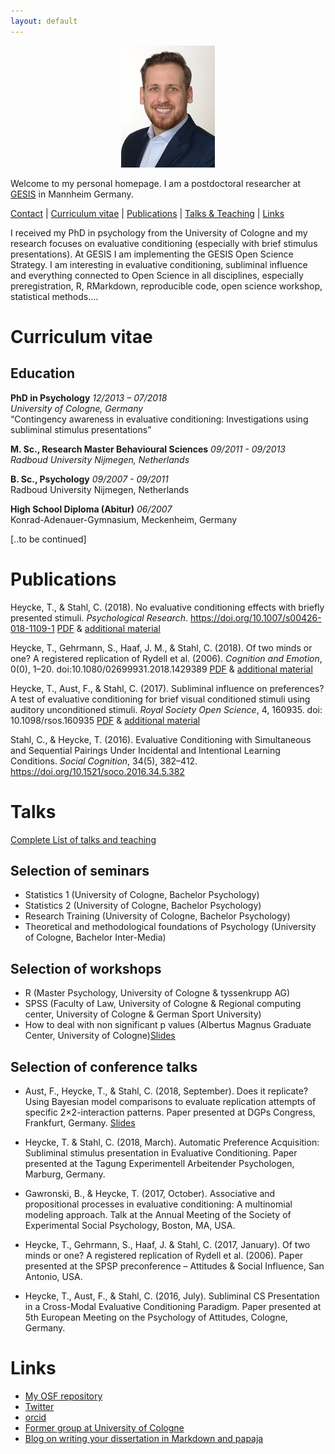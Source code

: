 ```yaml
---
layout: default
---
```


<center>

  <img src="img/TH.jpg">
  
</center>

Welcome to my personal homepage. I am a postdoctoral researcher at [GESIS](https://gesis.org) in Mannheim Germany. 

[Contact](https://www.gesis.org/institut/mitarbeiterverzeichnis/person/?tx_gextstaffdir_staffdirectory%5bemail%5d=Tobias.Heycke@gesis.org&tx_gextstaffdir_staffdirectory%5baction%5d=details&tx_gextstaffdir_staffdirectory%5bcontroller%5d=Index&no_cache=1) |
[Curriculum vitae](#curriculum-vitae) |
[Publications](#publications) |
[Talks & Teaching](#talks) |
[Links](#links)

I received my PhD in psychology from the University of Cologne and my research focuses on evaluative conditioning (especially with brief stimulus presentations). At GESIS I am implementing the GESIS Open Science Strategy. 
I am interesting in evaluative conditioning, subliminal influence and everything connected to Open Science in all disciplines, especially preregistration, R, RMarkdown, reproducible code, open science workshop, statistical methods....

# Curriculum vitae

## Education

**PhD in Psychology** *12/2013 – 07/2018* <br>
*University of Cologne, Germany* <br>
“Contingency awareness in evaluative conditioning: Investigations using subliminal stimulus presentations”

**M. Sc., Research Master Behavioural Sciences** *09/2011 - 09/2013* <br>
*Radboud University Nijmegen, Netherlands*

**B. Sc., Psychology** *09/2007 - 09/2011*<br>
Radboud University Nijmegen, Netherlands

**High School Diploma (Abitur)** *06/2007* <br>	
Konrad-Adenauer-Gymnasium, Meckenheim, Germany


[..to be continued]

<!--
## Professional Experience
methexp
lemon
MPI
## Honors and Grants
- Austin travel
- SPSP travel
- nachwuchs preis
- psychology honours programm
-buergerpreis meckenheim
## Volunteer work
- promovierendenvertreter
- trion
- SPS NIP
- Kirchentag
-->

# Publications

Heycke, T., & Stahl, C. (2018). No evaluative conditioning effects with briefly presented stimuli. *Psychological Research*. https://doi.org/10.1007/s00426-018-1109-1 [PDF](https://psyarxiv.com/ujq4g/) & [additional material](https://osf.io/3dn7e/files/)

Heycke, T., Gehrmann, S., Haaf, J. M., & Stahl, C. (2018). Of two minds or one? A registered replication of Rydell et al. (2006). *Cognition and Emotion*, 0(0), 1–20. doi:10.1080/02699931.2018.1429389 [PDF](https://osf.io/tsvkd/) & [additional material](https://osf.io/c57sr/)

Heycke, T., Aust, F., & Stahl, C. (2017). Subliminal influence on preferences? A test of evaluative conditioning for brief visual conditioned stimuli using auditory unconditioned stimuli. *Royal Society Open Science*, 4, 160935. doi: 10.1098/rsos.160935 [PDF](https://doi.org/10.1098/rsos.160935) & [additional material](https://osf.io/cx5eh/)

Stahl, C., & Heycke, T. (2016). Evaluative Conditioning with Simultaneous and Sequential Pairings Under Incidental and Intentional Learning Conditions. *Social Cognition*, 34(5), 382–412. https://doi.org/10.1521/soco.2016.34.5.382

# Talks

[Complete List of talks and teaching](pages/talks.md)

## Selection of seminars

- Statistics 1 (University of Cologne, Bachelor Psychology)
- Statistics 2 (University of Cologne, Bachelor Psychology)
- Research Training (University of Cologne, Bachelor Psychology)
- Theoretical and methodological foundations of Psychology (University of Cologne, Bachelor Inter-Media)

## Selection of workshops

- R (Master Psychology, University of Cologne & tyssenkrupp AG)
- SPSS (Faculty of Law, University of Cologne & Regional computing center, University of Cologne & German Sport University)
- How to deal with non significant p values (Albertus Magnus Graduate Center, University of Cologne)[Slides](https://osf.io/fvp9q/)

## Selection of conference talks

- Aust, F., Heycke, T., & Stahl, C. (2018, September). Does it replicate? Using Bayesian model comparisons to evaluate replication attempts of specific 2×2-interaction patterns. Paper presented at DGPs Congress, Frankfurt, Germany. [Slides](https://crsh.github.io/ml-otm-dgps-slides/)

- Heycke, T. & Stahl, C. (2018, March). Automatic Preference Acquisition: Subliminal stimulus presentation in Evaluative Conditioning. Paper presented at the Tagung Experimentell Arbeitender Psychologen, Marburg, Germany.

- Gawronski, B., & Heycke, T. (2017, October). Associative and propositional processes in evaluative conditioning: A multinomial modeling approach. Talk at the Annual Meeting of the Society of Experimental Social Psychology, Boston, MA, USA.

- Heycke, T., Gehrmann, S., Haaf, J. & Stahl, C. (2017, January). Of two minds or one? A registered replication of Rydell et al. (2006). Paper presented at the SPSP preconference – Attitudes & Social Influence, San Antonio, USA.

- Heycke, T., Aust, F., & Stahl, C. (2016, July). Subliminal CS Presentation in a Cross-Modal Evaluative Conditioning Paradigm. Paper presented at 5th European Meeting on the Psychology of Attitudes, Cologne, Germany.


# Links

- [My OSF repository](https://osf.io/q5eak)
- [Twitter](https://twitter.com/TobiasHeycke)
- [orcid](http://orcid.org/0000-0001-6358-6713)
- [Former group at University of Cologne](http://methexp.uni-koeln.de/)
- [Blog on writing your dissertation in Markdown and papaja](http://rpubs.com/theycke/380678)

